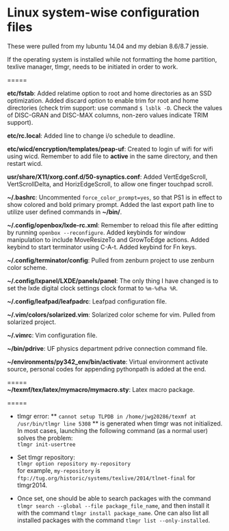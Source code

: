 # Linux system-wise configuration files

These were pulled from my lubuntu 14.04 and my debian 8.6/8.7 jessie.

If the operating system is installed while not formatting the home partition, texlive manager, tlmgr, needs to be initiated in order to work.

=====

**etc/fstab**:
Added relatime option to root and home directories as an SSD optimization. Added discard option to enable trim for root and home directories (check trim support: use command ```$ lsblk -D```. Check the values of DISC-GRAN and DISC-MAX columns, non-zero values indicate TRIM support).

**etc/rc.local**:
Added line to change i/o schedule to deadline.

**etc/wicd/encryption/templates/peap-uf**: 
Created to login uf wifi for wifi using wicd. Remember to add file to **active** in the same directory, and then restart wicd.

**usr/share/X11/xorg.conf.d/50-synaptics.conf**: 
Added VertEdgeScroll, VertScrollDelta, and HorizEdgeScroll, to allow one finger touchpad scroll.

**~/.bashrc**:
Uncommented ```force_color_prompt=yes```, so that PS1 is in effect to show colored and bold primary prompt.
Added the last export path line to utilize user defined commands in **~/bin/**.

**~/.config/openbox/lxde-rc.xml**:
Remember to reload this file after editting by running ```openbox --reconfigure```.
Added keybinds for window manipulation to include MoveResizeTo and GrowToEdge actions.
Added keybind to start terminator using C-A-t.
Added keybind for Fn keys.

**~/.config/terminator/config**:
Pulled from zenburn project to use zenburn color scheme.

**~/.config/lxpanel/LXDE/panels/panel**:
The only thing I have changed is to set the lxde digital clock settings clock format to ```%m-%d%a %R```.

**~/.config/leafpad/leafpadrc**:
Leafpad configuration file.

**~/.vim/colors/solarized.vim**:
Solarized color scheme for vim. Pulled from solarized project.

**~/.vimrc**:
Vim configuration file.

**~/bin/pdrive**:
UF physics department pdrive connection command file.

**~/environments/py342_env/bin/activate**:
Virtual environment activate source, personal codes for appending pythonpath is added at the end.

=====  
**~/texmf/tex/latex/mymacro/mymacro.sty**:
Latex macro package.

=====  
+ tlmgr error: ** `cannot setup TLPDB in /home/jwg20286/texmf at /usr/bin/tlmgr line 5308` ** is generated when tlmgr was not initialized. In most cases, launching the following command (as a normal user) solves the problem:  
`tlmgr init-usertree`  

+ Set tlmgr repository:  
`tlmgr option repository my-repository`  
for example, `my-repository` is `ftp://tug.org/historic/systems/texlive/2014/tlnet-final` for tlmgr2014.

+ Once set, one should be able to search packages with the command `tlmgr search --global --file package_file_name`, and then install it with the command `tlmgr install package_name`. One can also list all installed packages with the command `tlmgr list --only-installed`.  
